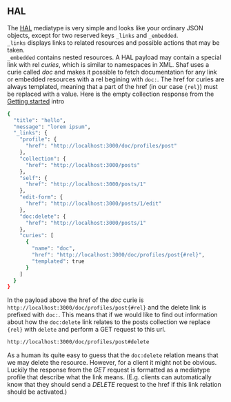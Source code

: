 ## HAL
The [HAL](http://stateless.co/hal_specification.html) mediatype is very simple and looks like your ordinary JSON objects, except for two reserved keys `_links` and `_embedded`.  
`_links` displays links to related resources and possible actions that may be taken.  
`_embedded` contains nested resources. A HAL payload may contain a special link with rel _curies_, which is similar to namespaces in XML. Shaf uses a curie called _doc_ and makes it possible to fetch documentation for any link or embedded resources with a rel begining with `doc:`. The href for curies are always templated, meaning that a part of the href (in our case `{rel}`) must be replaced with a value. Here is the empty collection response from the [Getting started](README.md#getting-started) intro   
```sh
{
  "title": "hello",
  "message": "lorem ipsum",
  "_links": {
    "profile": {
      "href": "http://localhost:3000/doc/profiles/post"
    },
    "collection": {
      "href": "http://localhost:3000/posts"
    },
    "self": {
      "href": "http://localhost:3000/posts/1"
    },
    "edit-form": {
      "href": "http://localhost:3000/posts/1/edit"
    },
    "doc:delete": {
      "href": "http://localhost:3000/posts/1"
    },
    "curies": [
      {
        "name": "doc",
        "href": "http://localhost:3000/doc/profiles/post{#rel}",
        "templated": true
      }
    ]
  }
}
```
In the payload above the href of the _doc_ curie is `http://localhost:3000/doc/profiles/post{#rel}` and the delete link is prefixed with `doc:`. This means that if we would like to find out information about how the `doc:delete` link relates to the posts collection we replace `{rel}` with `delete` and perform a GET request to this url.
```sh
http://localhost:3000/doc/profiles/post#delete
```
As a human its quite easy to guess that the `doc:delete` relation means that we may delete the resource. However, for a client it might not be obvious. Luckily the response from the _GET_ request is formatted as a mediatype profile that describe what the link means. (E.g. clients can automatically know that they should send a _DELETE_ request to the href if this link relation should be activated.)
